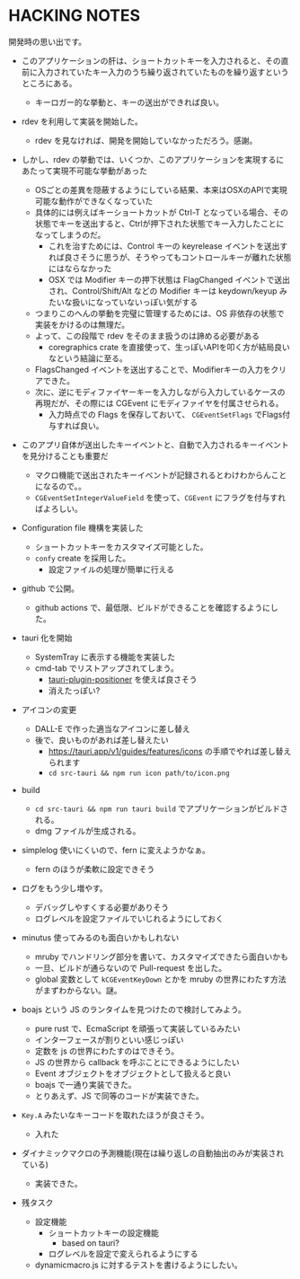 # HACKING NOTES

開発時の思い出です。

- このアプリケーションの肝は、ショートカットキーを入力されると、その直前に入力されていたキー入力のうち繰り返されていたものを繰り返すというところにある。
  - キーロガー的な挙動と、キーの送出ができれば良い。
- rdev を利用して実装を開始した。
  - rdev を見なければ、開発を開始していなかっただろう。感謝。
- しかし、rdev の挙動では、いくつか、このアプリケーションを実現するにあたって実現不可能な挙動があった
  - OSごとの差異を隠蔽するようにしている結果、本来はOSXのAPIで実現可能な動作ができなくなっていた
  - 具体的には例えばキーショートカットが Ctrl-T となっている場合、その状態でキーを送出すると、Ctrlが押下された状態でキー入力したことになってしまうのだ。
    - これを治すためには、Control キーの keyrelease イベントを送出すれば良さそうに思うが、そうやってもコントロールキーが離れた状態にはならなかった
    - OSX では Modifier キーの押下状態は FlagChanged イベントで送出され、Control/Shift/Alt などの Modifier キーは keydown/keyup みたいな扱いになっていないっぽい気がする
  - つまりこのへんの挙動を完璧に管理するためには、OS 非依存の状態で実装をかけるのは無理だ。
  - よって、この段階で rdev をそのまま扱うのは諦める必要がある
    - coregraphics crate を直接使って、生っぽいAPIを叩く方が結局良いなという結論に至る。
  - FlagsChanged イベントを送出することで、Modifierキーの入力をクリアできた。
  - 次に、逆にモディファイヤーキーを入力しながら入力しているケースの再現だが、その際には CGEvent にモディファイヤを付属させられる。
    - 入力時点での Flags を保存しておいて、 `CGEventSetFlags` でFlags付与すれば良い。
- このアプリ自体が送出したキーイベントと、自動で入力されるキーイベントを見分けることも重要だ
  - マクロ機能で送出されたキーイベントが記録されるとわけわからんことになるので。。
  - `CGEventSetIntegerValueField` を使って、`CGEvent` にフラグを付与すればよろしい。
- Configuration file 機構を実装した
  - ショートカットキーをカスタマイズ可能とした。
  - `confy` create を採用した。
    - 設定ファイルの処理が簡単に行える
- github で公開。
  - github actions で、最低限、ビルドができることを確認するようにした。
- tauri 化を開始
  - SystemTray に表示する機能を実装した
  - cmd-tab でリストアップされてしまう。
    - [tauri-plugin-positioner](https://github.com/tauri-apps/tauri-plugin-positioner) を使えば良さそう
    - 消えたっぽい?
- アイコンの変更
  - DALL-E で作った適当なアイコンに差し替え
  - 後で、良いものがあれば差し替えたい
    - https://tauri.app/v1/guides/features/icons の手順でやれば差し替えられます
    -  `cd src-tauri && npm run icon path/to/icon.png`
- build
  - `cd src-tauri && npm run tauri build` でアプリケーションがビルドされる。
  - dmg ファイルが生成される。
- simplelog 使いにくいので、fern に変えようかなぁ。
  - fern のほうが柔軟に設定できそう
- ログをもう少し増やす。
  - デバッグしやすくする必要がありそう
  - ログレベルを設定ファイルでいじれるようにしておく
- minutus 使ってみるのも面白いかもしれない
  - mruby でハンドリング部分を書いて、カスタマイズできたら面白いかも
  - 一旦、ビルドが通らないので Pull-request を出した。
  - global 変数として `kCGEventKeyDown` とかを mruby の世界にわたす方法がまずわからない。謎。
- boajs という JS のランタイムを見つけたので検討してみよう。
  - pure rust で、EcmaScript を頑張って実装しているみたい
  - インターフェースが割りといい感じっぽい
  - 定数を js の世界にわたすのはできそう。
  - JS の世界から callback を呼ぶことにできるようにしたい
  - Event オブジェクトをオブジェクトとして扱えると良い
  - boajs で一通り実装できた。
  - とりあえず、JS で同等のコードが実装できた。
- `Key.A` みたいなキーコードを取れたほうが良さそう。
  - 入れた
- ダイナミックマクロの予測機能(現在は繰り返しの自動抽出のみが実装されている)
  - 実装できた。

- 残タスク
  - 設定機能
    - ショートカットキーの設定機能
      - based on tauri?
    - ログレベルを設定で変えられるようにする
  - dynamicmacro.js に対するテストを書けるようにしたい。
